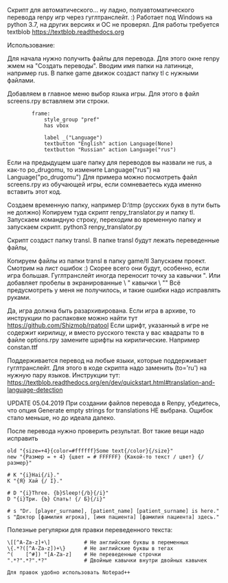 Скрипт для автоматического... ну ладно, полуавтоматического перевода renpy игр
через гуглтранслейт. :)
Работает под Windows на python 3.7, на других версиях и ОС не проверял.
Для работы требуется textblob https://textblob.readthedocs.org

Использование:

Для начала нужно получить файлы для перевода.
Для этого окне renpy жмем на "Создать переводы". Вводим имя папки на латинице, например rus.
В папке game движок создаст папку tl с нужными файлами.

Добавляем в главное меню выбор языка игры.
Для этого в файл screens.rpy вставляем эти строки.

            frame:
                style_group "pref"
                has vbox

                label _("Language")
                textbutton "English" action Language(None)
                textbutton "Russian" action Language("rus")

Если на предыдущем шаге папку для переводов вы назвали не rus,
а как-то po_drugomu, то измените Language("rus") на Language("po_drugomu")
Для примера можно посмотреть файл screens.rpy из обучающей игры, если сомневаетесь
куда именно вставить этот код.

Создаем временную папку, например D:\tmp (русских букв в пути быть не должно)
Копируем туда скрипт renpy_translator.py и папку tl.
Запускаем командную строку, переходим во временную папку и запускаем скрипт.
python3 renpy_translator.py

Скрипт создаст папку transl.
В папке transl будут лежать переведенные файлы,

Копируем файлы из папки transl в папку game/tl
Запускаем проект.
Смотрим на лист ошибок :) Скорее всего они будут, особенно, если игра большая.
Гуглтранслейт иногда переносит точку за кавычки ".
Или добавляет пробелы в экранированные \ " кавычки \ ""
Всё предусмотреть у меня не получилось, и такие ошибки надо исправлять руками.

Да, игра должна быть разархивирована. Если игра в архиве, то инструкции по распаковке
можно найти тут https://github.com/Shizmob/rpatool
Если шрифт, указанный в игре не содержит кирилицу, и вместо русского текста у вас квадраты
то в файле options.rpy замените шрифты на кирилические. Например constan.ttf

Поддерживается перевод на любые языки, которые поддерживает гуглтранслейт. Для этого в коде
скрипта надо заменить (to='ru') на нужную пару языков. Инструкции тут:
https://textblob.readthedocs.org/en/dev/quickstart.html#translation-and-language-detection


UPDATE 05.04.2019
При создании файлов перевода в Renpy, убедитесь, что опция Generate empty strings for translations НЕ выбрана.
Ощибок стало меньше, но до идеала далеко. 

После перевода нужно проверить результат. Вот такие вещи надо исправить

    old "{size=+4}{color=#ffffff}Some text{/color}{/size}"
    new "{Размер = + 4} {цвет = # FFFFFF} {Какой-то текст / цвет} {/ размер}"
    
    # K "{i}Hai{/i}."
    K "{Я} Хай {/ I}."
    
    # D "{i}Three. {b}Sleep!{/b}{/i}"
    D "{i}Три. {Ь} Спать! {/ Б}{/i}"   
    
    # s "Dr. [player_surname], [patient_name] [patient_surname] is here."
    s "Доктор [фамилия игрока], [имя пациента] [фамилия пациента] здесь."

    
Полезные регулярки для правки переведенного текста:

    \[[^A-Za-z]+\]           # Не английские буквы в переменных
    \{.*?([^A-Za-z])+\}      # Не английские буквы в тегах
    ^(    [^#]) "[A-Za-z]    # Не переведенные строчки
    ".*?".*?".*?"            # Двойные кавычки внутри двойных кавычек
    
    Для правок удобно использовать Notepad++
